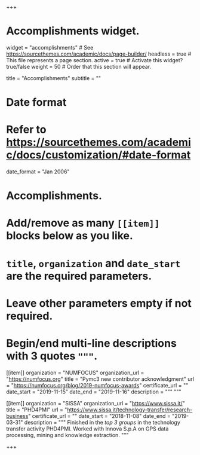 +++
# Accomplishments widget.
widget = "accomplishments"  # See https://sourcethemes.com/academic/docs/page-builder/
headless = true  # This file represents a page section.
active = true  # Activate this widget? true/false
weight = 50  # Order that this section will appear.

title = "Accomplishments"
subtitle = ""

# Date format
#   Refer to https://sourcethemes.com/academic/docs/customization/#date-format
date_format = "Jan 2006"

# Accomplishments.
#   Add/remove as many `[[item]]` blocks below as you like.
#   `title`, `organization` and `date_start` are the required parameters.
#   Leave other parameters empty if not required.
#   Begin/end multi-line descriptions with 3 quotes `"""`.

[[item]]
  organization = "NUMFOCUS"
  organization_url = "https://numfocus.org"
  title = "Pymc3 new contributor acknowledgment"
  url = "https://numfocus.org/blog/2019-numfocus-awards"
  certificate_url = ""
  date_start = "2019-11-15"
  date_end = "2019-11-16"
  description = """
  """

[[item]]
  organization = "SISSA"
  organization_url = "https://www.sissa.it/"
  title = "PHD4PMI"
  url = "https://www.sissa.it/technology-transfer/research-business"
  certificate_url = ""
  date_start = "2018-11-08"
  date_end = "2019-03-31"
  description = """
  Finished in the _top 3 groups_ in the technology transfer activity PHD4PMI.
  Worked with Innova S.p.A on GPS data processing, mining and knowledge extraction.
  """

+++
